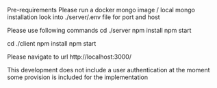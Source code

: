Pre-requirements
Please run a docker mongo image / local mongo installation look into ./server/.env file for port and host

Please use following commands
cd ./server 
npm install
npm start

cd ./client 
npm install
npm start

Please navigate to url http://localhost:3000/

This development does not include a user authentication at the moment some provision is included for the implementation